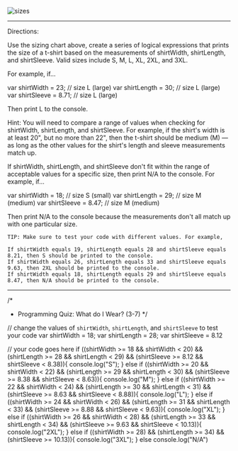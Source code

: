 ![sizes](https://d17h27t6h515a5.cloudfront.net/topher/2016/December/5852beb9_tshirt-guide/tshirt-guide.png)
*************************************************************************************************************************************
Directions:

Use the sizing chart above, create a series of logical expressions that prints the size of a t-shirt based on the measurements of shirtWidth, shirtLength, and shirtSleeve. Valid sizes include S, M, L, XL, 2XL, and 3XL.

For example, if...

var shirtWidth = 23; // size L (large)
var shirtLength = 30; // size L (large)
var shirtSleeve = 8.71; // size L (large)

Then print L to the console.

Hint: You will need to compare a range of values when checking for shirtWidth, shirtLength, and shirtSleeve. For example, if the shirt's width is at least 20", but no more than 22", then the t-shirt should be medium (M) — as long as the other values for the shirt's length and sleeve measurements match up.

If shirtWidth, shirtLength, and shirtSleeve don't fit within the range of acceptable values for a specific size, then print N/A to the console. For example, if...

var shirtWidth = 18; // size S (small)
var shirtLength = 29; // size M (medium)
var shirtSleeve = 8.47; // size M (medium)

Then print N/A to the console because the measurements don't all match up with one particular size.

    TIP: Make sure to test your code with different values. For example,

    If shirtWidth equals 19, shirtLength equals 28 and shirtSleeve equals 8.21, then S should be printed to the console.
    If shirtWidth equals 26, shirtLength equals 33 and shirtSleeve equals 9.63, then 2XL should be printed to the console.
    If shirtWidth equals 18, shirtLength equals 29 and shirtSleeve equals 8.47, then N/A should be printed to the console.
*******************************************************************************************************************************
/*
 * Programming Quiz: What do I Wear? (3-7)
 */

// change the values of `shirtWidth`, `shirtLength`, and `shirtSleeve` to test your code
var shirtWidth = 18;
var shirtLength = 28;
var shirtSleeve = 8.12

// your code goes here
if ((shirtWidth >= 18 && shirtWidth < 20) && (shirtLength >= 28 && shirtLength < 29) && (shirtSleeve >= 8.12 && shirtSleeve < 8.38)){
console.log("S");
}
else if ((shirtWidth >= 20 && shirtWidth < 22) && (shirtLength >= 29 && shirtLength < 30) && (shirtSleeve >= 8.38 && shirtSleeve < 8.63)){
console.log("M");
}
else if ((shirtWidth >= 22 && shirtWidth < 24) && (shirtLength >= 30 && shirtLength < 31) && (shirtSleeve >= 8.63 && shirtSleeve < 8.88)){
console.log("L");
}
else if ((shirtWidth >= 24 && shirtWidth < 26) && (shirtLength >= 31 && shirtLength < 33) && (shirtSleeve >= 8.88 && shirtSleeve < 9.63)){
console.log("XL");
}
else if ((shirtWidth >= 26 && shirtWidth < 28) && (shirtLength >= 33 && shirtLength < 34) && (shirtSleeve >= 9.63 && shirtSleeve < 10.13)){
console.log("2XL");
}
else if ((shirtWidth >= 28) && (shirtLength >= 34) && (shirtSleeve >= 10.13)){
console.log("3XL");
}
else console.log("N/A")
